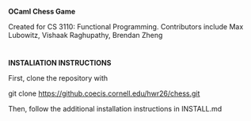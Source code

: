 **OCaml Chess Game**

Created for CS 3110: Functional Programming. 
Contributors include Max Lubowitz, Vishaak Raghupathy, Brendan Zheng

#

**INSTALlATION INSTRUCTIONS**

First, clone the repository with

git clone https://github.coecis.cornell.edu/hwr26/chess.git

Then, follow the additional installation instructions in INSTALL.md

